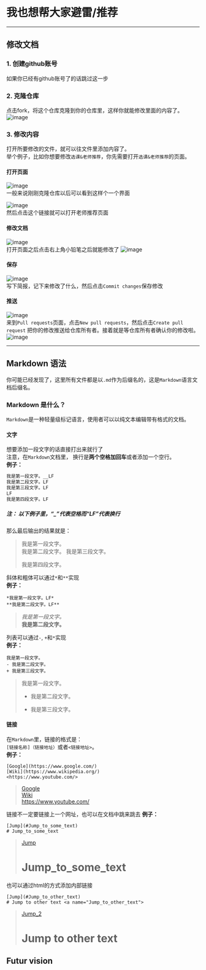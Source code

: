 # 我也想帮大家避雷/推荐
---
## 修改文档
### 1. 创建github账号
如果你已经有github账号了的话跳过这一步

### 2. 克隆仓库
点击fork，将这个仓库克隆到你的仓库里，这样你就能修改里面的内容了。  
![image](https://user-images.githubusercontent.com/79558524/228664515-b0d850d0-4afc-4974-88bb-369ccdbe2840.png)  

### 3. 修改内容
打开所要修改的文件，就可以往文件里添加内容了。  
举个例子，比如你想要修改`选课&老师推荐`，你先需要打开`选课&老师推荐`的页面。

#### 打开页面
![image](https://user-images.githubusercontent.com/79558524/228967434-16921286-bed5-446b-ba82-a8d784067aa2.png)  
一般来说刚刚克隆仓库以后可以看到这样个一个界面

![image](https://user-images.githubusercontent.com/79558524/228968919-00655f60-61c3-4e81-81b8-05515505abc3.png)  
然后点击这个链接就可以打开老师推荐页面

#### 修改文档
![image](https://user-images.githubusercontent.com/79558524/228969137-b0d25804-d0e7-4797-b1bf-dcdba12bd7f5.png)  
打开页面之后点击右上角小铅笔之后就能修改了
![image](https://user-images.githubusercontent.com/79558524/228969403-2f10c480-8856-4fec-8980-9b72fb5e6fa2.png)  

#### 保存
![image](https://user-images.githubusercontent.com/79558524/228970132-839e1c9c-992e-44e7-8d84-321394dfaeb8.png)  
写下简报，记下来修改了什么，然后点击`Commit changes`保存修改

#### 推送
![image](https://user-images.githubusercontent.com/79558524/228971216-1dedd30e-8677-4aee-ae98-d76af21874f4.png)  
来到`Pull requests`页面，点击`New pull requests`，然后点击`Create pull request` 把你的修改推送给仓库所有者。接着就是等仓库所有者确认你的修改啦。  
![image](https://user-images.githubusercontent.com/79558524/228971674-b23777ea-be77-49aa-8e54-1f7efcf56e29.png)

---

## Markdown 语法
你可能已经发现了，这里所有文件都是以`.md`作为后缀名的，这是`Markdown`语言文档后缀名。

### Markdown 是什么？
`Markdown`是一种轻量级标记语言，使用者可以以纯文本编辑带有格式的文档。

#### 文字
想要添加一段文字的话直接打出来就行了  
注意，在`Markdown`文档里， 换行是**两个空格加回车**或者添加一个空行。  
**例子：**
```markdown
我是第一段文字。__LF
我是第二段文字。LF
我是第三段文字。LF
LF
我是第四段文字。LF
```
##### 注： 以下例子里，“_”代表空格而“LF”代表换行  
那么最后输出的结果就是：  
>我是第一段文字。  
>我是第二段文字。
>我是第三段文字。
>
>我是第四段文字。

斜体和粗体可以通过`*`和`**`实现  
**例子：**
```
*我是第一段文字。LF*
**我是第二段文字。LF**
```
>*我是第一段文字。*  
>**我是第二段文字。**

列表可以通过`-`, `+`和`*`实现  
**例子：**
```
我是第一段文字。  
- 我是第二段文字。  
+ 我是第三段文字。  
```
>我是第一段文字。  
>- 我是第二段文字。  
>+ 我是第三段文字。

#### 链接
在`Markdown`里，链接的格式是：  
`[链接名称]（链接地址）`或者`<链接地址>`。  
**例子：**
```
[Google](https://www.google.com/)  
[Wiki](https://www.wikipedia.org/)  
<https://www.youtube.com/>
```
>[Google](https://www.google.com/)  
>[Wiki](https://www.wikipedia.org/)  
><https://www.youtube.com/>

链接不一定要链接上一个网址，也可以在文档中跳来跳去
**例子：**
```
[Jump](#Jump_to_some_text)  
# Jump_to_some_text
```
>[Jump](#Jump_to_some_text)  
># Jump_to_some_text

也可以通过html的方式添加内部链接
```
[Jump](#Jump_to_other_text)  
# Jump to other text <a name="Jump_to_other_text">
```
>[Jump_2](#Jump_to_other_text)  
># Jump to other text <a name="Jump_to_other_text">

## Futur vision
